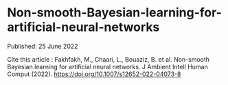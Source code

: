 # Non-smooth-Bayesian-learning-for-artificial-neural-networks

Published: 25 June 2022

Cite this article : 
Fakhfakh, M., Chaari, L., Bouaziz, B. et al. Non-smooth Bayesian learning for artificial neural networks.
J Ambient Intell Human Comput (2022). https://doi.org/10.1007/s12652-022-04073-8
